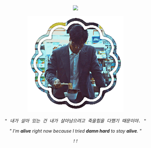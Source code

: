 　<p align="center">![](https://komarev.com/ghpvc/?username=CHOSANG-WOO&label=△&color=304B52)</p>

<p align="center"> 
<img src="ED143589-B12F-4611-AF73-04433B825405.gif">

<p align="center"> 
<tt><i>" 내가 살아 있는 건 내가 살아남으려고 죽을힘을 다했기 때문이야. "</i></tt>
<p align="center"> 
<i>" I'm <b>alive</b> right now because I tried <b>damn hard</b> to stay <b>alive</b>. "</i>
<p align="center"> 
<tt><i>!!</i></tt>
